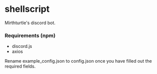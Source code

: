 # shellscript

Mirthturtle's discord bot.

### Requirements (npm)
- discord.js
- axios

Rename example_config.json to config.json once you have filled out the required fields.
